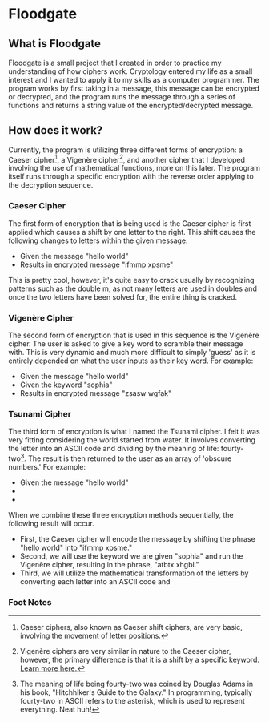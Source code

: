 # Floodgate
What is Floodgate
-

Floodgate is a small project that I created in order to practice my understanding of how ciphers work. Cryptology entered my life as a small interest and I wanted to apply it to my skills as a computer programmer. The program works by first taking in a message, this message can be encrypted or decrypted, and the program runs the message through a series of functions and returns a string value of the encrypted/decrypted message.

How does it work?
-   
Currently, the program is utilizing three different forms of encryption: a Caeser cipher[^1], a Vigenère cipher[^2], and another cipher that I
developed involving the use of mathematical functions, more on this later. The program itself runs through a specific encryption with the reverse order applying to the decryption sequence.
### Caeser Cipher 
 The first form of encryption that is being used is the Caeser cipher is first applied which causes a shift by one letter to the right. This shift causes the following changes to letters within the given message:

* Given the message "hello world"
* Results in encrypted message "ifmmp xpsme"

This is pretty cool, however, it's quite easy to crack usually by recognizing patterns such as the double m, as not many letters are used in doubles and once the two letters have been solved for, the entire thing is cracked.

### Vigenère Cipher
The second form of encryption that is used in this sequence is the Vigenère cipher. The user is asked to give a key word to scramble their message
with. This is very dynamic and much more difficult to simply 'guess' as it is entirely depended on what the user inputs as their key word. For example:

* Given the message "hello world"
* Given the keyword "sophia"
* Results in encrypted message "zsasw wgfak"

### Tsunami Cipher

The third form of encryption is what I named the Tsunami cipher. I felt it was very fitting considering the world started from water. It involves converting the letter into an ASCII code and dividing by the meaning of life: fourty-two[^3]. The result is then returned to the user as an array of 'obscure numbers.' For example:

* Given the message "hello world"
* 
* 



When we combine these three encryption methods sequentially, the following result will occur.

* First, the Caeser cipher will encode the message by shifting the phrase "hello world" into "ifmmp xpsme."
* Second, we will use the keyword we are given "sophia" and run the Vigenère cipher, resulting in the phrase, "atbtx xhgbl."
* Third, we will utilize the mathematical transformation of the letters by converting each letter into an ASCII code and 

### Foot Notes
[^1]: Caeser ciphers, also known as Caeser shift ciphers, are very basic, involving the movement of letter positions.
  [^2]: Vigenère ciphers are very similar in nature to the Caeser cipher, however, the primary difference is that it is a shift by a specific keyword. [Learn more here.](https://www.geeksforgeeks.org/vigenere-cipher/#)
[^3]: The meaning of life being fourty-two was coined by Douglas Adams in his book, "Hitchhiker's Guide to the Galaxy." In programming, typically fourty-two in ASCII refers to the asterisk, which is used to represent everything. Neat huh!
